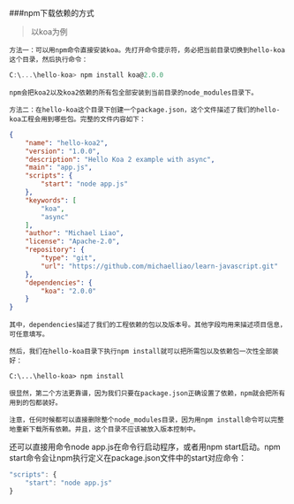 ###npm下载依赖的方式

>以koa为例

```
方法一：可以用npm命令直接安装koa。先打开命令提示符，务必把当前目录切换到hello-koa这个目录，然后执行命令：
```
```js
C:\...\hello-koa> npm install koa@2.0.0
```
```
npm会把koa2以及koa2依赖的所有包全部安装到当前目录的node_modules目录下。
```

```
方法二：在hello-koa这个目录下创建一个package.json，这个文件描述了我们的hello-koa工程会用到哪些包。完整的文件内容如下：
```

```json
{
    "name": "hello-koa2",
    "version": "1.0.0",
    "description": "Hello Koa 2 example with async",
    "main": "app.js",
    "scripts": {
        "start": "node app.js"
    },
    "keywords": [
        "koa",
        "async"
    ],
    "author": "Michael Liao",
    "license": "Apache-2.0",
    "repository": {
        "type": "git",
        "url": "https://github.com/michaelliao/learn-javascript.git"
    },
    "dependencies": {
        "koa": "2.0.0"
    }
}
```
```
其中，dependencies描述了我们的工程依赖的包以及版本号。其他字段均用来描述项目信息，可任意填写。

然后，我们在hello-koa目录下执行npm install就可以把所需包以及依赖包一次性全部装好：
```

 ```
C:\...\hello-koa> npm install
```
```
很显然，第二个方法更靠谱，因为我们只要在package.json正确设置了依赖，npm就会把所有用到的包都装好。

注意，任何时候都可以直接删除整个node_modules目录，因为用npm install命令可以完整地重新下载所有依赖。并且，这个目录不应该被放入版本控制中。
```


还可以直接用命令node app.js在命令行启动程序，或者用npm start启动。npm start命令会让npm执行定义在package.json文件中的start对应命令：

```js
"scripts": {
    "start": "node app.js"
}
```







